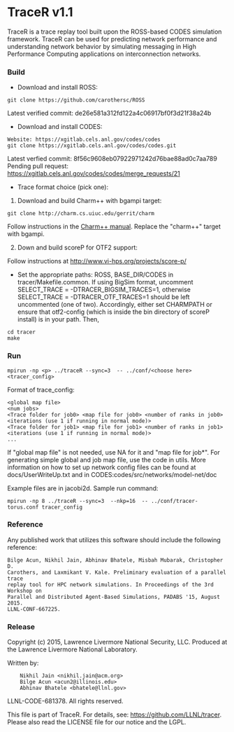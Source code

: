 TraceR v1.1
===========

TraceR is a trace replay tool built upon the ROSS-based CODES simulation
framework. TraceR can be used for predicting network performance and
understanding network behavior by simulating messaging in High Performance
Computing applications on interconnection networks.

### Build

* Download and install ROSS:
```
git clone https://github.com/carothersc/ROSS
```
Latest verified commit: de26e581a312fd122a4c06917bf0f3d21f38a24b

* Download and install CODES:
```
Website: https://xgitlab.cels.anl.gov/codes/codes
git clone https://xgitlab.cels.anl.gov/codes/codes.git
```
Latest verfied commit: 8f56c9608eb07922971242d76bae88ad0c7aa789
Pending pull request: https://xgitlab.cels.anl.gov/codes/codes/merge_requests/21

* Trace format choice (pick one): 

1) Download and build Charm++ with bgampi target:
```
git clone http://charm.cs.uiuc.edu/gerrit/charm
```
Follow instructions in the [Charm++ manual](http://charm.cs.illinois.edu/manuals/html/charm++/A.html). Replace the "charm++" target with bgampi.

2) Down and build scoreP for OTF2 support:

Follow instructions at http://www.vi-hps.org/projects/score-p/


* Set the appropriate paths: ROSS, BASE_DIR/CODES in tracer/Makefile.common. If 
using BigSim format, uncomment SELECT_TRACE = -DTRACER_BIGSIM_TRACES=1,
otherwise SELECT_TRACE = -DTRACER_OTF_TRACES=1 should be left uncommented (one of
two). Accordingly, either set CHARMPATH or ensure that otf2-config (which is 
inside the bin directory of scoreP install) is in your path. Then,
```
cd tracer
make
```

### Run

```
mpirun -np <p> ../traceR --sync=3  -- ../conf/<choose here> <tracer_config>
```

Format of trace_config:
```
<global map file>
<num jobs>
<Trace folder for job0> <map file for job0> <number of ranks in job0> <iterations (use 1 if running in normal mode)>
<Trace folder for job1> <map file for job1> <number of ranks in job1> <iterations (use 1 if running in normal mode)>
...
```
If "global map file" is not needed, use NA for it and "map file for job*".
For generating simple global and job map file, use the code in utils.
More information on how to set up network config files can be found at
docs/UserWriteUp.txt and in CODES:codes/src/networks/model-net/doc

Example files are in jacobi2d. Sample run command:
```
mpirun -np 8 ../traceR --sync=3  --nkp=16  -- ../conf/tracer-torus.conf tracer_config
```

### Reference

Any published work that utilizes this software should include the following
reference:

```
Bilge Acun, Nikhil Jain, Abhinav Bhatele, Misbah Mubarak, Christopher D.
Carothers, and Laxmikant V. Kale. Preliminary evaluation of a parallel trace
replay tool for HPC network simulations. In Proceedings of the 3rd Workshop on
Parallel and Distributed Agent-Based Simulations, PADABS '15, August 2015.
LLNL-CONF-667225.
```

### Release

Copyright (c) 2015, Lawrence Livermore National Security, LLC.
Produced at the Lawrence Livermore National Laboratory.

Written by:
```
    Nikhil Jain <nikhil.jain@acm.org>
    Bilge Acun <acun2@illinois.edu>
    Abhinav Bhatele <bhatele@llnl.gov>
```
LLNL-CODE-681378. All rights reserved.

This file is part of TraceR. For details, see:
https://github.com/LLNL/tracer.
Please also read the LICENSE file for our notice and the LGPL.
